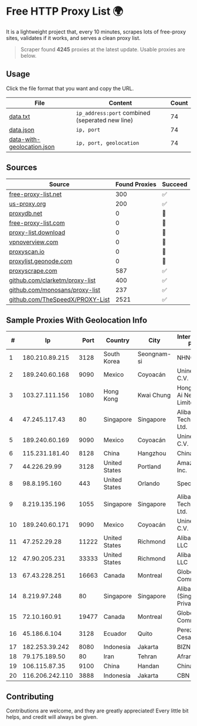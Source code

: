 
# Free HTTP Proxy List 🌍

It is a lightweight project that, every 10 minutes, scrapes lots of free-proxy sites, validates if it works, and serves a clean proxy list.


> Scraper found **4245** proxies at the latest update. Usable proxies are below.

## Usage

Click the file format that you want and copy the URL.


|File|Content|Count|
|----|-------|-----|
|[data.txt](https://raw.githubusercontent.com/themiralay/Proxy-List-World/master/data.txt)|`ip_address:port` combined (seperated new line)|74|
|[data.json](https://raw.githubusercontent.com/themiralay/Proxy-List-World/master/data.json)|`ip, port`|74|
|[data-with-geolocation.json](https://raw.githubusercontent.com/themiralay/Proxy-List-World/master/data-with-geolocation.json)|`ip, port, geolocation`|74|

## Sources

|Source|Found Proxies|Succeed|
|------|-------------|-------|
|[free-proxy-list.net](https://free-proxy-list.net)|300|✅|
|[us-proxy.org](https://www.us-proxy.org)|200|✅|
|[proxydb.net](http://proxydb.net)|0|🚫|
|[free-proxy-list.com](https://free-proxy-list.com/?page=&port=&type%5B%5D=http&type%5B%5D=https&up_time=0&search=Search)|0|🚫|
|[proxy-list.download](https://www.proxy-list.download/HTTP)|0|🚫|
|[vpnoverview.com](https://vpnoverview.com/privacy/anonymous-browsing/free-proxy-servers)|0|🚫|
|[proxyscan.io](https://www.proxyscan.io)|0|🚫|
|[proxylist.geonode.com](https://proxylist.geonode.com/api/proxy-list?limit=300&page=1&sort_by=lastChecked&sort_type=desc&protocols=http,https)|0|🚫|
|[proxyscrape.com](https://api.proxyscrape.com/v2/?request=displayproxies&protocol=http&timeout=10000&country=all&ssl=all&anonymity=all)|587|✅|
|[github.com/clarketm/proxy-list](https://raw.githubusercontent.com/clarketm/proxy-list/master/proxy-list-raw.txt)|400|✅|
|[github.com/monosans/proxy-list](https://raw.githubusercontent.com/monosans/proxy-list/main/proxies/http.txt)|237|✅|
|[github.com/TheSpeedX/PROXY-List](https://raw.githubusercontent.com/TheSpeedX/PROXY-List/master/http.txt)|2521|✅|


## Sample Proxies With Geolocation Info

|#|Ip|Port|Country|City|Internet Service Provider|
|-|--|----|-------|----|-------------------------|
|1|180.210.89.215|3128|South Korea|Seongnam-si|NHNCLOUD|
|2|189.240.60.168|9090|Mexico|Coyoacán|Uninet S.A. de C.V.|
|3|103.27.111.156|1080|Hong Kong|Kwai Chung|Hong Kong San Ai Net Int'l Limited|
|4|47.245.117.43|80|Singapore|Singapore|Alibaba (US) Technology Co., Ltd.|
|5|189.240.60.169|9090|Mexico|Coyoacán|Uninet S.A. de C.V.|
|6|115.231.181.40|8128|China|Hangzhou|China Telecom|
|7|44.226.29.99|3128|United States|Portland|Amazon.com, Inc.|
|8|98.8.195.160|443|United States|Orlando|Spectrum|
|9|8.219.135.196|1055|Singapore|Singapore|Alibaba (US) Technology Co., Ltd.|
|10|189.240.60.171|9090|Mexico|Coyoacán|Uninet S.A. de C.V.|
|11|47.252.29.28|11222|United States|Richmond|Alibaba Cloud LLC|
|12|47.90.205.231|33333|United States|Richmond|Alibaba.com LLC|
|13|67.43.228.251|16663|Canada|Montreal|GloboTech Communications|
|14|8.219.97.248|80|Singapore|Singapore|Alibaba Cloud (Singapore) Private Limited|
|15|72.10.160.91|19477|Canada|Montreal|GloboTech Communications|
|16|45.186.6.104|3128|Ecuador|Quito|Perez Tito Julio Cesar|
|17|182.253.39.242|8080|Indonesia|Jakarta|BIZNET|
|18|79.175.189.50|80|Iran|Tehran|Afranet|
|19|106.115.87.35|9100|China|Handan|Chinanet|
|20|116.206.242.110|3888|Indonesia|Jakarta|CBN|



## Contributing

Contributions are welcome, and they are greatly appreciated! Every
little bit helps, and credit will always be given.

